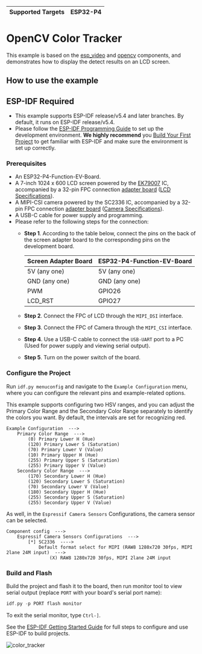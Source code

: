 | Supported Targets | ESP32-P4 |
| ----------------- | -------- |

# OpenCV Color Tracker

This example is based on the [esp_video](https://components.espressif.com/components/espressif/esp_video/) and [opencv](https://components.espressif.com/components/espressif/opencv/) components, and demonstrates how to display the detect results on an LCD screen.

## How to use the example

## ESP-IDF Required

- This example supports ESP-IDF release/v5.4 and later branches. By default, it runs on ESP-IDF release/v5.4.
- Please follow the [ESP-IDF Programming Guide](https://docs.espressif.com/projects/esp-idf/en/latest/esp32p4/get-started/index.html) to set up the development environment. **We highly recommend** you [Build Your First Project](https://docs.espressif.com/projects/esp-idf/en/latest/esp32p4/get-started/index.html#build-your-first-project) to get familiar with ESP-IDF and make sure the environment is set up correctly.


### Prerequisites

* An ESP32-P4-Function-EV-Board.
* A 7-inch 1024 x 600 LCD screen powered by the [EK79007](https://dl.espressif.com/dl/schematics/display_driver_chip_EK79007AD_datasheet.pdf) IC, accompanied by a 32-pin FPC connection [adapter board](https://dl.espressif.com/dl/schematics/esp32-p4-function-ev-board-lcd-subboard-schematics.pdf) ([LCD Specifications](https://github.com/espressif/esp-dev-kits/blob/master/docs/_static/esp32-p4-function-ev-board/camera_display_datasheet/display_datasheet.pdf)).
* A MIPI-CSI camera powered by the SC2336 IC, accompanied by a 32-pin FPC connection [adapter board](https://dl.espressif.com/dl/schematics/esp32-p4-function-ev-board-camera-subboard-schematics.pdf) ([Camera Specifications](https://dl.espressif.com/dl/schematics/camera_datasheet.pdf)).
* A USB-C cable for power supply and programming.
* Please refer to the following steps for the connection:
    * **Step 1**. According to the table below, connect the pins on the back of the screen adapter board to the corresponding pins on the development board.

        | Screen Adapter Board | ESP32-P4-Function-EV-Board |
        | -------------------- | -------------------------- |
        | 5V (any one)         | 5V (any one)               |
        | GND (any one)        | GND (any one)              |
        | PWM                  | GPIO26                     |
        | LCD_RST              | GPIO27                     |

    * **Step 2**. Connect the FPC of LCD through the `MIPI_DSI` interface.
    * **Step 3**. Connect the FPC of Camera through the `MIPI_CSI` interface.
    * **Step 4**. Use a USB-C cable to connect the `USB-UART` port to a PC (Used for power supply and viewing serial output).
    * **Step 5**. Turn on the power switch of the board.

### Configure the Project

Run `idf.py menuconfig` and navigate to the `Example Configuration` menu, where you can configure the relevant pins and example-related options.

This example supports configuring two HSV ranges, and you can adjust the Primary Color Range and the Secondary Color Range separately to identify the colors you want. By default, the intervals are set for recognizing red.

```
Example Configuration  --->
    Primary Color Range  --->
        (0) Primary Lower H (Hue)
        (120) Primary Lower S (Saturation)
        (70) Primary Lower V (Value)
        (10) Primary Upper H (Hue)
        (255) Primary Upper S (Saturation)
        (255) Primary Upper V (Value)
    Secondary Color Range  --->
        (170) Secondary Lower H (Hue)
        (120) Secondary Lower S (Saturation)
        (70) Secondary Lower V (Value)
        (180) Secondary Upper H (Hue)
        (255) Secondary Upper S (Saturation)
        (255) Secondary Upper V (Value)
```

As well, in the `Espressif Camera Sensors` Configurations, the camera sensor can be selected.

```
Component config  --->
    Espressif Camera Sensors Configurations  --->
        [*] SC2336  ---->
            Default format select for MIPI (RAW8 1280x720 30fps, MIPI 2lane 24M input)  --->
                (X) RAW8 1280x720 30fps, MIPI 2lane 24M input
```

### Build and Flash

Build the project and flash it to the board, then run monitor tool to view serial output (replace `PORT` with your board's serial port name):

```c
idf.py -p PORT flash monitor
```

To exit the serial monitor, type ``Ctrl-]``.

See the [ESP-IDF Getting Started Guide](https://docs.espressif.com/projects/esp-idf/en/latest/get-started/index.html) for full steps to configure and use ESP-IDF to build projects.

![color_tracker](https://dl.espressif.com/AE/esp-iot-solution/cv_color_tracker.gif)

